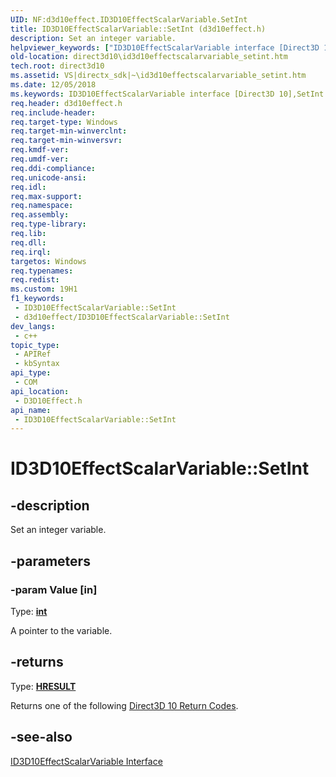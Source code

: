 ```yaml
---
UID: NF:d3d10effect.ID3D10EffectScalarVariable.SetInt
title: ID3D10EffectScalarVariable::SetInt (d3d10effect.h)
description: Set an integer variable.
helpviewer_keywords: ["ID3D10EffectScalarVariable interface [Direct3D 10]","SetInt method","ID3D10EffectScalarVariable.SetInt","ID3D10EffectScalarVariable::SetInt","SetInt","SetInt method [Direct3D 10]","SetInt method [Direct3D 10]","ID3D10EffectScalarVariable interface","d3d10effect/ID3D10EffectScalarVariable::SetInt","direct3d10.id3d10effectscalarvariable_setint","e193d40f-8e32-fc92-93de-ce61ffee5797"]
old-location: direct3d10\id3d10effectscalarvariable_setint.htm
tech.root: direct3d10
ms.assetid: VS|directx_sdk|~\id3d10effectscalarvariable_setint.htm
ms.date: 12/05/2018
ms.keywords: ID3D10EffectScalarVariable interface [Direct3D 10],SetInt method, ID3D10EffectScalarVariable.SetInt, ID3D10EffectScalarVariable::SetInt, SetInt, SetInt method [Direct3D 10], SetInt method [Direct3D 10],ID3D10EffectScalarVariable interface, d3d10effect/ID3D10EffectScalarVariable::SetInt, direct3d10.id3d10effectscalarvariable_setint, e193d40f-8e32-fc92-93de-ce61ffee5797
req.header: d3d10effect.h
req.include-header: 
req.target-type: Windows
req.target-min-winverclnt: 
req.target-min-winversvr: 
req.kmdf-ver: 
req.umdf-ver: 
req.ddi-compliance: 
req.unicode-ansi: 
req.idl: 
req.max-support: 
req.namespace: 
req.assembly: 
req.type-library: 
req.lib: 
req.dll: 
req.irql: 
targetos: Windows
req.typenames: 
req.redist: 
ms.custom: 19H1
f1_keywords:
 - ID3D10EffectScalarVariable::SetInt
 - d3d10effect/ID3D10EffectScalarVariable::SetInt
dev_langs:
 - c++
topic_type:
 - APIRef
 - kbSyntax
api_type:
 - COM
api_location:
 - D3D10Effect.h
api_name:
 - ID3D10EffectScalarVariable::SetInt
---
```


# ID3D10EffectScalarVariable::SetInt


## -description

Set an integer variable.

## -parameters

### -param Value [in]

Type: <b><a href="/windows/desktop/WinProg/windows-data-types">int</a></b>

A pointer to the variable.

## -returns

Type: <b><a href="/windows/win32/com/structure-of-com-error-codes">HRESULT</a></b>

Returns one of the following <a href="/windows/desktop/direct3d10/d3d10-graphics-reference-returnvalues">Direct3D 10 Return Codes</a>.

## -see-also

<a href="/windows/desktop/api/d3d10effect/nn-d3d10effect-id3d10effectscalarvariable">ID3D10EffectScalarVariable Interface</a>

